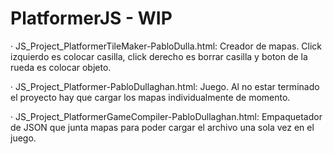 # PlatformerJS - WIP
·  JS_Project_PlatformerTileMaker-PabloDulla.html:
    Creador de mapas. Click izquierdo es colocar casilla, click derecho es borrar casilla y boton de la rueda es colocar objeto.
    
·  JS_Project_Platformer-PabloDullaghan.html:
    Juego. Al no estar terminado el proyecto hay que cargar los mapas individualmente de momento.

·  JS_Project_PlatformerGameCompiler-PabloDullaghan.html:
    Empaquetador de JSON que junta mapas para poder cargar el archivo una sola vez en el juego.
